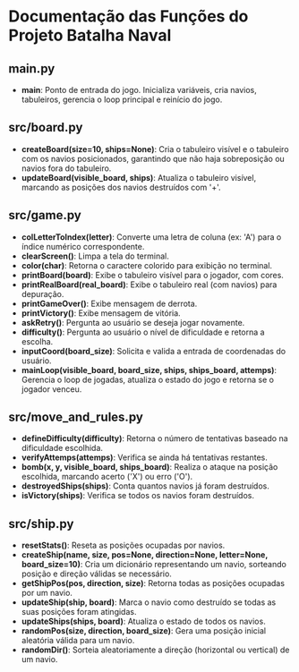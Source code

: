 # Documentação das Funções do Projeto Batalha Naval

## main.py
- **main**: Ponto de entrada do jogo. Inicializa variáveis, cria navios, tabuleiros, gerencia o loop principal e reinício do jogo.

## src/board.py
- **createBoard(size=10, ships=None)**: Cria o tabuleiro visível e o tabuleiro com os navios posicionados, garantindo que não haja sobreposição ou navios fora do tabuleiro.
- **updateBoard(visible_board, ships)**: Atualiza o tabuleiro visível, marcando as posições dos navios destruídos com '+'.

## src/game.py
- **colLetterToIndex(letter)**: Converte uma letra de coluna (ex: 'A') para o índice numérico correspondente.
- **clearScreen()**: Limpa a tela do terminal.
- **color(char)**: Retorna o caractere colorido para exibição no terminal.
- **printBoard(board)**: Exibe o tabuleiro visível para o jogador, com cores.
- **printRealBoard(real_board)**: Exibe o tabuleiro real (com navios) para depuração.
- **printGameOver()**: Exibe mensagem de derrota.
- **printVictory()**: Exibe mensagem de vitória.
- **askRetry()**: Pergunta ao usuário se deseja jogar novamente.
- **difficulty()**: Pergunta ao usuário o nível de dificuldade e retorna a escolha.
- **inputCoord(board_size)**: Solicita e valida a entrada de coordenadas do usuário.
- **mainLoop(visible_board, board_size, ships, ships_board, attemps)**: Gerencia o loop de jogadas, atualiza o estado do jogo e retorna se o jogador venceu.

## src/move_and_rules.py
- **defineDifficulty(difficulty)**: Retorna o número de tentativas baseado na dificuldade escolhida.
- **verifyAttemps(attemps)**: Verifica se ainda há tentativas restantes.
- **bomb(x, y, visible_board, ships_board)**: Realiza o ataque na posição escolhida, marcando acerto ('X') ou erro ('O').
- **destroyedShips(ships)**: Conta quantos navios já foram destruídos.
- **isVictory(ships)**: Verifica se todos os navios foram destruídos.

## src/ship.py
- **resetStats()**: Reseta as posições ocupadas por navios.
- **createShip(name, size, pos=None, direction=None, letter=None, board_size=10)**: Cria um dicionário representando um navio, sorteando posição e direção válidas se necessário.
- **getShipPos(pos, direction, size)**: Retorna todas as posições ocupadas por um navio.
- **updateShip(ship, board)**: Marca o navio como destruído se todas as suas posições foram atingidas.
- **updateShips(ships, board)**: Atualiza o estado de todos os navios.
- **randomPos(size, direction, board_size)**: Gera uma posição inicial aleatória válida para um navio.
- **randomDir()**: Sorteia aleatoriamente a direção (horizontal ou vertical) de um navio.

